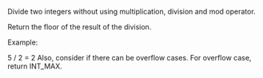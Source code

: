 Divide two integers without using multiplication, division and mod operator.

Return the floor of the result of the division.

Example:

5 / 2 = 2
Also, consider if there can be overflow cases. For overflow case, return INT_MAX.
